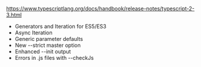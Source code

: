 
https://www.typescriptlang.org/docs/handbook/release-notes/typescript-2-3.html

- Generators and Iteration for ES5/ES3
- Async Iteration
- Generic parameter defaults
- New --strict master option
- Enhanced --init output
- Errors in .js files with --checkJs
